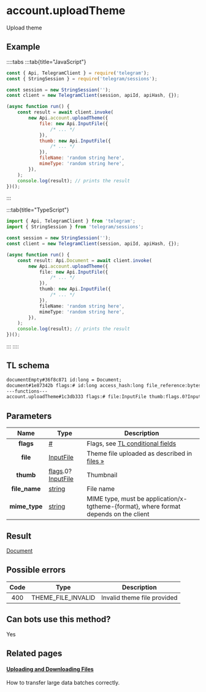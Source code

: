 # account.uploadTheme

Upload theme

## Example

::::tabs
:::tab{title="JavaScript"}

```js
const { Api, TelegramClient } = require('telegram');
const { StringSession } = require('telegram/sessions');

const session = new StringSession('');
const client = new TelegramClient(session, apiId, apiHash, {});

(async function run() {
    const result = await client.invoke(
        new Api.account.uploadTheme({
            file: new Api.InputFile({
                /* ... */
            }),
            thumb: new Api.InputFile({
                /* ... */
            }),
            fileName: 'random string here',
            mimeType: 'random string here',
        }),
    );
    console.log(result); // prints the result
})();
```

:::

:::tab{title="TypeScript"}

```ts
import { Api, TelegramClient } from 'telegram';
import { StringSession } from 'telegram/sessions';

const session = new StringSession('');
const client = new TelegramClient(session, apiId, apiHash, {});

(async function run() {
    const result: Api.Document = await client.invoke(
        new Api.account.uploadTheme({
            file: new Api.InputFile({
                /* ... */
            }),
            thumb: new Api.InputFile({
                /* ... */
            }),
            fileName: 'random string here',
            mimeType: 'random string here',
        }),
    );
    console.log(result); // prints the result
})();
```

:::
::::

## TL schema

```txt
documentEmpty#36f8c871 id:long = Document;
document#1e87342b flags:# id:long access_hash:long file_reference:bytes date:int mime_type:string size:int thumbs:flags.0?Vector<PhotoSize> video_thumbs:flags.1?Vector<VideoSize> dc_id:int attributes:Vector<DocumentAttribute> = Document;
---functions---
account.uploadTheme#1c3db333 flags:# file:InputFile thumb:flags.0?InputFile file_name:string mime_type:string = Document;
```

## Parameters

|     Name      | Type                                                                                                                                 | Description                                                                                             |
| :-----------: | ------------------------------------------------------------------------------------------------------------------------------------ | ------------------------------------------------------------------------------------------------------- |
|   **flags**   | [#](https://core.telegram.org/type/%23)                                                                                              | Flags, see [TL conditional fields](https://core.telegram.org/mtproto/TL-combinators#conditional-fields) |
|   **file**    | [InputFile](https://core.telegram.org/type/InputFile)                                                                                | Theme file uploaded as described in [files »](https://core.telegram.org/api/files)                      |
|   **thumb**   | [flags](https://core.telegram.org/mtproto/TL-combinators#conditional-fields).0?[InputFile](https://core.telegram.org/type/InputFile) | Thumbnail                                                                                               |
| **file_name** | [string](https://core.telegram.org/type/string)                                                                                      | File name                                                                                               |
| **mime_type** | [string](https://core.telegram.org/type/string)                                                                                      | MIME type, must be application/x-tgtheme-{format}, where format depends on the client                   |

## Result

[Document](https://core.telegram.org/type/Document)

## Possible errors

| Code | Type               | Description                 |
| :--: | ------------------ | --------------------------- |
| 400  | THEME_FILE_INVALID | Invalid theme file provided |

## Can bots use this method?

Yes

## Related pages

#### [Uploading and Downloading Files](https://core.telegram.org/api/files)

How to transfer large data batches correctly.
